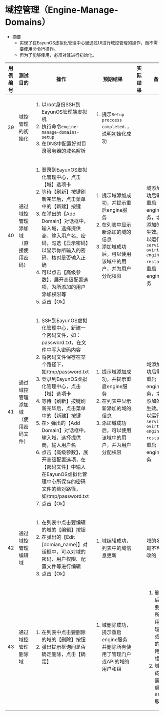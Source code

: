# 域控管理（Engine-Manage-Domains）

* 摘要
  * 实现了在EayunOS虚拟化管理中心里通过UI进行域控管理的操作，而不需要使用命令行操作。
  * 但为了能够使用，必须对其进行初始化。


|用例编号|测试目的|操作|预期结果|实际结果|备注|
|--------|--------|----|--------|--------|----|
|39|域控管理的初始化|<ol><li>以root身份SSH到EayunOS管理端虚拟机</li><li>执行命令`engine-manage-domains-setup`</li><li>在DNS中配置好对目录服务器的域名解析</li></ol>|<ol><li>提示`Setup proccess completed.`，说明初始化成功</li></ol>| | |
|40|通过域控管理添加域（直接使用密码）|<ol><li>登录到EayunOS虚拟化管理中心，点击【域】选项卡</li><li>等待【刷新】按键刷新完毕后，点击菜单中的【新建】按键</li><li>在弹出的【Add Domain】对话框中，输入域，选择提供商，输入用户名、密码，勾选【显示密码】以显示你所输入的密码，核对是否输入正确</li><li>可以点击【高级参数】，展开高级配置选项，为所添加的用户添加权限等</li><li>点击【Ok】</li></ol>|<ol><li>提示域添加成功，并提示重启engine服务</li><li>在列表中显示新添加的域的信息</li><li>添加域成功后，可以使用该域中的用户，并为用户分配权限</li></ol>| |域添加成功后需要重启engine服务，才能添加的域生效。可以运行`service ovirt-engine restart`以重启engine服务|
|41|通过域控管理添加域（使用密码文件）|<ol><li>SSH到EayunOS虚拟化管理中心，新建一个密码文件，如：password.txt，在文件中写入密码内容</li><li>将密码文件保存在某个路径下，如/tmp/password.txt</li><li>登录到EayunOS虚拟化管理中心，点击【域】选项卡</li><li>等待【刷新】按键刷新完毕后，点击菜单中的【新建】按键</li><li>在>    弹出的【Add Domain】对话框中，输入域，选择提供商，输入用户名</li><li>点击【高级参数】，展开高级配置选项，在【密码文件】中输入在EayunOS虚拟化管理中心所保存的密码文件的绝对路径，如/tmp/password.txt</li><li>点击【Ok】</li></ol>|<ol><li>提示域添加成功，并提示重启engine服务</li><li>在列表中显示新添加的域的信息</li><li>添加域成功后，可以使用该域中的用户，并为用户分配权限</li></ol>| |域添加成功后需要重启engine服务，才能添加的域生效。可以运行`service ovirt-engine restart`以重启engine服务|
|42|通过域控管理编辑域|<ol><li>在列表中点击要编辑的域的【编辑】按钮</li><li>在弹出的【Edit [domian_name]】对话框中，可以对域的密码、用户权限、配置文件等进行编辑</li><li>点击【Ok】</li></ol>|<ol><li>域编辑成功，列表中的域信息更新</li></ol>| |域的名称是不可修改的|
|43|通过域控管理删除域|<ol><li>在列表中点击要删除的域的【删除】按钮</li><li>弹出提示框询问是否确定删除，点击【确定】</li></ol>|<ol><li>域删除成功，提示重启engine服务并删除所有使用了管理门户或API的域的用户和组</li></ol>||<ol><li>删除域后，需要删除所有使用了管理门户或API的域的用户和组</li><li>域删除成功后需要重启engine服务</li></ol>|

